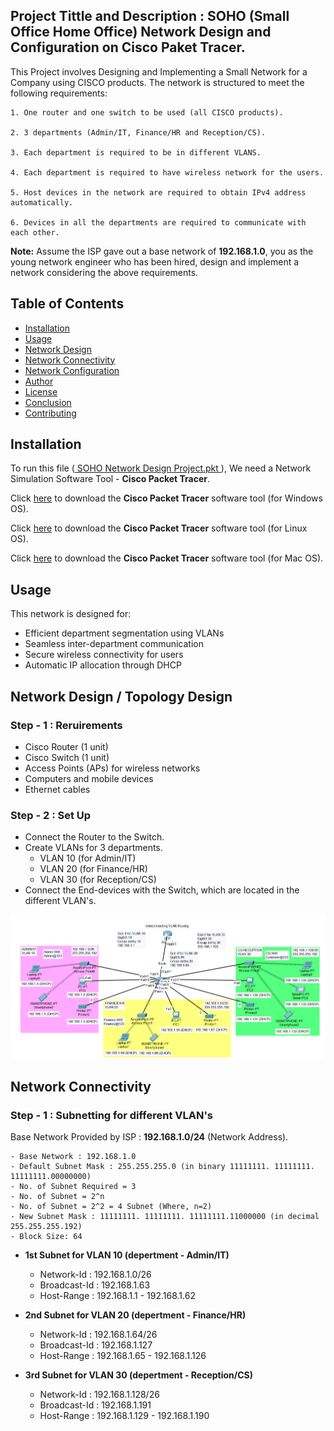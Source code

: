 ## Project Tittle and Description : SOHO (Small Office Home Office) Network Design and Configuration on Cisco Paket Tracer.

This Project involves Designing and Implementing a Small Network for a Company using CISCO products. The network is structured to meet the following requirements:

    1. One router and one switch to be used (all CISCO products).

    2. 3 departments (Admin/IT, Finance/HR and Reception/CS). 

    3. Each department is required to be in different VLANS. 

    4. Each department is required to have wireless network for the users. 

    5. Host devices in the network are required to obtain IPv4 address automatically. 

    6. Devices in all the departments are required to communicate with each other. 

**Note:** Assume the ISP gave out a base network of **192.168.1.0**, you as the young network engineer who has been hired, design and implement a network considering the above requirements.


## Table of Contents
- [Installation](#installation)
- [Usage](#usage)
- [Network Design](#network-design)
- [Network Connectivity](#network-connectivity)
- [Network Configuration](#network-configuration)
- [Author](#author)
- [License](#license)
- [Conclusion](#conclusion)
- [Contributing](#contributing)

## Installation
To run this file ([ SOHO Network Design Project.pkt ](SOHO%20Network%20Design%20Project.pkt)), We need a Network Simulation Software Tool - **Cisco Packet Tracer**. 

Click [here](https://archive.org/download/cpt822/CiscoPacketTracer822_64bit_setup_signed.exe) to download the **Cisco Packet Tracer** software tool (for Windows OS).

Click [here](https://archive.org/download/cpt822/CiscoPacketTracer822_amd64_signed.deb) to download the **Cisco Packet Tracer** software tool (for Linux OS).

Click [here](https://archive.org/download/cpt822/CiscoPacketTracer822_setup_mac_signed.dmg) to download the **Cisco Packet Tracer** software tool (for Mac OS).

## Usage
This network is designed for:
-	Efficient department segmentation using VLANs
-	Seamless inter-department communication
-	Secure wireless connectivity for users
-	Automatic IP allocation through DHCP

## Network Design / Topology Design

### Step - 1 : Reruirements

-	Cisco Router (1 unit)
-   Cisco Switch (1 unit)
-   Access Points (APs) for wireless networks
-   Computers and mobile devices
-   Ethernet cables


### Step - 2 : Set Up
-	Connect the Router to the Switch.
-   Create VLANs for 3 departments.
    - VLAN 10 (for Admin/IT)
    - VLAN 20 (for Finance/HR)
    - VLAN 30 (for Reception/CS)
-	Connect the End-devices with the Switch, which are located in the different VLAN's.

<img src="SOHO Network Design.PNG" alt="SOHO Network Topology Design">

## Network Connectivity

### Step - 1 : Subnetting for different VLAN's

Base Network Provided by ISP : **192.168.1.0/24** (Network Address).

    - Base Network : 192.168.1.0
    - Default Subnet Mask : 255.255.255.0 (in binary 11111111. 11111111. 11111111.00000000)
    - No. of Subnet Required = 3
    - No. of Subnet = 2^n
    - No. of Subnet = 2^2 = 4 Subnet (Where, n=2) 
    - New Subnet Mask : 11111111. 11111111. 11111111.11000000 (in decimal 255.255.255.192)
    - Block Size: 64


- **1st Subnet for VLAN 10 (depertment - Admin/IT)**
    - Network-Id : 192.168.1.0/26
    - Broadcast-Id : 192.168.1.63
    - Host-Range : 192.168.1.1 - 192.168.1.62

- **2nd Subnet for VLAN 20 (depertment - Finance/HR)**
    - Network-Id : 192.168.1.64/26
    - Broadcast-Id : 192.168.1.127
    - Host-Range : 192.168.1.65 - 192.168.1.126
    
- **3rd Subnet for VLAN 30 (depertment - Reception/CS)**
    - Network-Id : 192.168.1.128/26
    - Broadcast-Id : 192.168.1.191
    - Host-Range : 192.168.1.129 - 192.168.1.190
